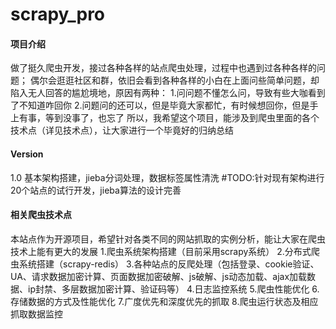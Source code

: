 # scrapy_pro

#### 项目介绍   
做了挺久爬虫开发，接过各种各样的站点爬虫处理，过程中也遇到过各种各样的问题；
偶尔会逛逛社区和群，依旧会看到各种各样的小白在上面问些简单问题，却陷入无人回答的尴尬境地，原因有两种：
1.问问题不懂怎么问，导致有些大咖看到了不知道咋回你
2.问题问的还可以，但是毕竟大家都忙，有时候想回你，但是手上有事，等到没事了，也忘了
所以，我希望这个项目，能涉及到爬虫里面的各个技术点（详见技术点），让大家进行一个毕竟好的归纳总结

#### Version
1.0
基本架构搭建，jieba分词处理，数据标签属性清洗 
#TODO:针对现有架构进行20个站点的试行开发，jieba算法的设计完善

#### 相关爬虫技术点
本站点作为开源项目，希望针对各类不同的网站抓取的实例分析，能让大家在爬虫技术上能有更大的发展
1.爬虫系统架构搭建（目前采用scrapy系统）
2.分布式爬虫系统搭建（scrapy-redis）
3.各种站点的反爬处理（包括登录、cookie验证、UA、请求数据加密计算、页面数据加密破解、js破解、js动态加载、ajax加载数据、ip封禁、多层数据加密计算、验证码等）
4.日志监控系统
5.爬虫性能优化
6.存储数据的方式及性能优化
7.广度优先和深度优先的抓取
8.爬虫运行状态及相应抓取数据监控



